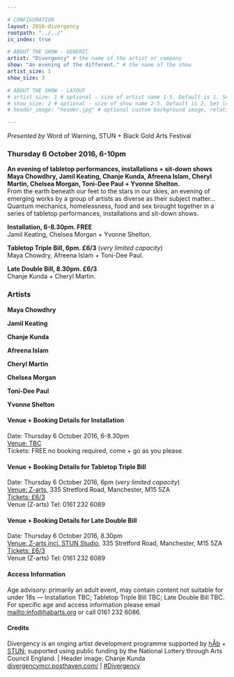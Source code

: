 ```yaml
---

# CONFIGURATION
layout: 2016-divergency
rootpath: "../../"
is_index: true

# ABOUT THE SHOW - GENERIC
artist: "Divergency" # the name of the artist or company
show: "An evening of the different." # the name of the show
artist_size: 1
show_size: 3

# ABOUT THE SHOW - LAYOUT
# artist_size: 1 # optional - size of artist name 1-5. Default is 1. Set longer names to lower values
# show_size: 2 # optional - size of show name 2-5. Default is 2. Set longer names to lower values
# header_image: "header.jpg" # optional custom background image, relative to current page

---
```

*Presented by* Word of Warning, STUN + Black Gold  Arts Festival         
         
### Thursday 6 October 2016, 6-10pm        
**An evening of tabletop performances, installations + sit-down shows<br>Maya Chowdhry, Jamil Keating, Chanje Kunda, Afreena Islam, Cheryl Martin, Chelsea Morgan, Toni-Dee Paul + Yvonne Shelton.**             
From the earth beneath our feet to the stars in our skies, an evening of emerging works by a group of artists as diverse as their subject matter…              
Quantum mechanics, homelessness, food and sex brought together in a series of tabletop performances, installations and sit-down shows.           
         
**Installation, 6-8.30pm. FREE**           
Jamil Keating, Chelsea Morgan + Yvonne Shelton.        
         
**Tabletop Triple Bill, 6pm. £6/3** (*very limited capacity*)        
Maya Chowdry, Afreena Islam + Toni-Dee Paul.        
         
**Late Double Bill, 8.30pm. £6/3**          
Chanje Kunda + Cheryl Martin.         
          
### Artists        
**Maya Chowdhry**        
         
**Jamil Keating**        
         
**Chanje Kunda**        
         
**Afreena Islam**        
         
**Cheryl Martin**        
         
**Chelsea Morgan**          

**Toni-Dee Paul**           
         
**Yvonne Shelton**            
            
#### Venue + Booking Details for Installation        
Date: Thursday 6 October 2016, 6-8.30pm        
<a href="http://" target="_blank">Venue: TBC</a>         
Tickets: FREE no booking required, come + go as you please.                
         
#### Venue + Booking Details for Tabletop Triple Bill         
Date: Thursday 6 October 2016, 6pm (*very limited capacity*)       
<a href="http://www.z-arts.org/about-us/getting-here" target="_blank">Venue: Z-arts</a>, 335 Stretford Road, Manchester, M15 5ZA          
<a href="http://" target="_blank">Tickets: £6/3</a>               
Venue (Z-arts) Tel: 0161 232 6089       
          
#### Venue + Booking Details for Late Double Bill         
Date: Thursday 6 October 2016, 8.30pm        
<a href="http://www.z-arts.org/about-us/getting-here" target="_blank">Venue: Z-arts incl. STUN Studio</a>, 335 Stretford Road, Manchester, M15 5ZA          
<a href="http://" target="_blank">Tickets: £6/3</a>               
Venue (Z-arts) Tel: 0161 232 6089       
         
#### Access Information        
Age advisory: primarily an adult event, may contain content not suitable for under 18s — Installation TBC; Tabletop Triple Bill TBC; Late Double Bill TBC. For specific age and access information please email <mailto:info@habarts.org> or call 0161 232 6086.          
          
#### Credits         
Divergency is an onging artist development programme supported by [hÅb](/hab) + <a href="http://stunlive.com" target="_blank">STUN</a>; supported using public funding by the National Lottery through Arts Council England. | Header image: Chanje Kunda          
<a href="http://divergencymcr.posthaven.com" target="_blank">divergencymcr.posthaven.com/</a> | <a href="http://twitter.com/hashtag/Divergency" target="_blank">#Divergency</a>
